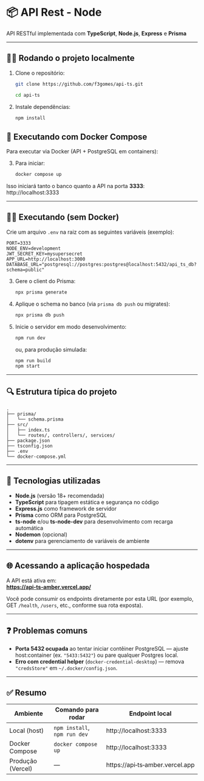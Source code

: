 # 📦 API Rest - Node

API RESTful implementada com **TypeScript**, **Node.js**, **Express** e **Prisma**

---

## 🧑‍💻 Rodando o projeto localmente

1. Clone o repositório:

   ```bash
   git clone https://github.com/f3gomes/api-ts.git

   cd api-ts
   ```

2. Instale dependências:

   ```bash
   npm install
   ```

## 🐳 Executando com Docker Compose

Para executar via Docker (API + PostgreSQL em containers):

3. Para iniciar:

   ```bash
   docker compose up
   ```

Isso iniciará tanto o banco quanto a API na porta **3333**: http://localhost:3333

---

## 🧑‍💻 Executando (sem Docker)

Crie um arquivo `.env` na raiz com as seguintes variáveis (exemplo):

```env
PORT=3333
NODE_ENV=development
JWT_SECRET_KEY=mysupersecret
APP_URL=http://localhost:3000
DATABASE_URL="postgresql://postgres:postgres@localhost:5432/api_ts_db?schema=public"
```

3. Gere o client do Prisma:

   ```bash
   npx prisma generate
   ```

4. Aplique o schema no banco (via `prisma db push` ou migrates):

   ```bash
   npx prisma db push
   ```

5. Inicie o servidor em modo desenvolvimento:

   ```bash
   npm run dev
   ```

   ou, para produção simulada:

   ```bash
   npm run build
   npm start
   ```

---

## 🔍 Estrutura típica do projeto

```
.
├── prisma/
│   └── schema.prisma
├── src/
│   ├── index.ts
│   └── routes/, controllers/, services/
├── package.json
├── tsconfig.json
├── .env
└── docker-compose.yml
```

---

## 🚀 Tecnologias utilizadas

- **Node.js** (versão 18+ recomendada)
- **TypeScript** para tipagem estática e segurança no código
- **Express.js** como framework de servidor
- **Prisma** como ORM para PostgreSQL
- **ts-node** e/ou **ts-node-dev** para desenvolvimento com recarga automática
- **Nodemon** (opcional)
- **dotenv** para gerenciamento de variáveis de ambiente

---

## 🌐 Acessando a aplicação hospedada

A API está ativa em:  
**[https://api‑ts‑amber.vercel.app/](https://api-ts-amber.vercel.app/)**

Você pode consumir os endpoints diretamente por esta URL (por exemplo, GET `/health`, `/users`, etc., conforme sua rota exposta).

---

## ❓ Problemas comuns

- **Porta 5432 ocupada** ao tentar iniciar contêiner PostgreSQL — ajuste host:container (ex. `"5433:5432"`) ou pare qualquer Postgres local.
- **Erro com credential helper** (`docker-credential-desktop`) — remova `"credsStore"` em `~/.docker/config.json`.

---

## ✅ Resumo

| Ambiente          | Comando para rodar           | Endpoint local                  |
| ----------------- | ---------------------------- | ------------------------------- |
| Local (host)      | `npm install`, `npm run dev` | http://localhost:3333           |
| Docker Compose    | `docker compose up`          | http://localhost:3333           |
| Produção (Vercel) | —                            | https://api‑ts‑amber.vercel.app |
